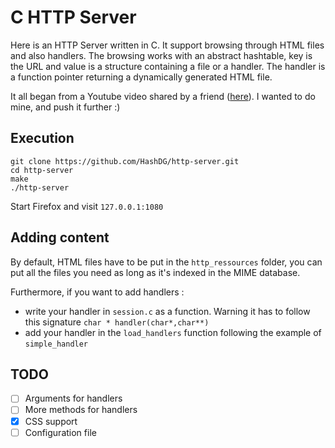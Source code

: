 # C HTTP Server

Here is an HTTP Server written in C. It support browsing through HTML files and also handlers. The browsing works with an abstract hashtable, key is the URL and value is a structure containing a file or a handler. The handler is a function pointer returning a dynamically generated HTML file.

It all began from a Youtube video shared by a friend ([here](https://www.youtube.com/watch?v=cEH_ipqHbUw)). I wanted to do mine, and push it further :)

## Execution

```
git clone https://github.com/HashDG/http-server.git
cd http-server
make
./http-server
```

Start Firefox and visit `127.0.0.1:1080`

## Adding content

By default, HTML files have to be put in the `http_ressources` folder, you can put all the files you need as long as it's indexed in the MIME database. 

Furthermore, if you want to add handlers :
- write your handler in `session.c` as a function. Warning it has to follow this signature `char * handler(char*,char**)`
- add your handler in the `load_handlers` function following the example of `simple_handler`

## TODO

- [ ] Arguments for handlers
- [ ] More methods for handlers
- [X] CSS support
- [ ] Configuration file
